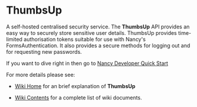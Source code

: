 ThumbsUp
========

A self-hosted centralised security service. The **ThumbsUp** API provides an easy way to securely store sensitive user details. ThumbsUp provides time-limited authorisation tokens suitable for use with Nancy's FormsAuthentication. It also provides a secure methods for logging out and for requesting new passwords.

If you want to dive right in then go to [Nancy Developer Quick Start](https://github.com/biofractal/ThumbsUp/wiki/Nancy-Developer-Quick-Start)

For more details please see:

* [Wiki Home](https://github.com/biofractal/ThumbsUp/wiki) for an brief explanation of **ThumbsUp**

* [Wiki Contents](https://github.com/biofractal/ThumbsUp/wiki/Contents) for a complete list of wiki documents. 


